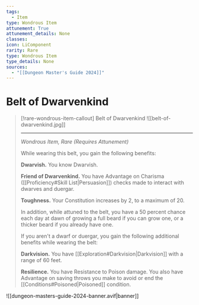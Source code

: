 ```yaml
---
tags:
  - Item
type: Wondrous Item
attunement: True
attunement_details: None
classes:
icon: LiComponent
rarity: Rare
type: Wondrous Item
type_details: None
sources: 
  - "[[Dungeon Master's Guide 2024]]"
---
```

# Belt of Dwarvenkind
>[!rare-wondrous-item-callout] Belt of Dwarvenkind
>![[belt-of-dwarvenkind.jpg]]
>
>- - -
>_Wondrous Item, Rare (Requires Attunement)_
>
>While wearing this belt, you gain the following benefits:
>
>**Dwarvish.** You know Dwarvish.
>
>**Friend of Dwarvenkind.** You have Advantage on Charisma ([[Proficiency#Skill List\|Persuasion]]) checks made to interact with dwarves and duergar.
>
>**Toughness.** Your Constitution increases by 2, to a maximum of 20.
>
>In addition, while attuned to the belt, you have a 50 percent chance each day at dawn of growing a full beard if you can grow one, or a thicker beard if you already have one.
>
>If you aren't a dwarf or duergar, you gain the following additional benefits while wearing the belt:
>
>**Darkvision.** You have [[Exploration#Darkvision\|Darkvision]] with a range of 60 feet.
>
>**Resilience.** You have Resistance to Poison damage. You also have Advantage on saving throws you make to avoid or end the [[Conditions#Poisoned\|Poisoned]] condition.
>


![[dungeon-masters-guide-2024-banner.avif|banner]]